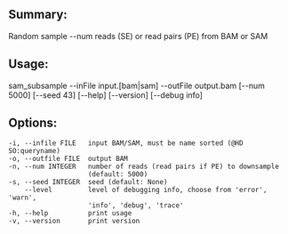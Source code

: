 ## Summary:
Random sample --num reads (SE) or read pairs (PE) from BAM or SAM

## Usage:
sam_subsample --inFile input.[bam|sam] --outFile output.bam [--num 5000] [--seed 43] [--help] [--version] [--debug info]

## Options:
    -i, --infile FILE   input BAM/SAM, must be name sorted (@HD SO:queryname)
    -o, --outfile FILE  output BAM
    -n, --num INTEGER   number of reads (read pairs if PE) to downsample
                        (default: 5000)
    -s, --seed INTEGER  seed (default: None)
        --level         level of debugging info, choose from 'error', 'warn',
                        'info', 'debug', 'trace'
    -h, --help          print usage
    -v, --version       print version
    
